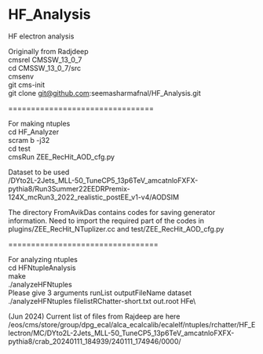 # HF_Analysis
HF electron analysis

Originally from Radjdeep\
cmsrel CMSSW_13_0_7 \
cd CMSSW_13_0_7/src \
cmsenv \
git cms-init \
git clone git@github.com:seemasharmafnal/HF_Analysis.git

================================

For making ntuples\
cd HF_Analyzer\
scram b -j32\
cd test\
cmsRun ZEE_RecHit_AOD_cfg.py 

Dataset to be used\
/DYto2L-2Jets_MLL-50_TuneCP5_13p6TeV_amcatnloFXFX-pythia8/Run3Summer22EEDRPremix-124X_mcRun3_2022_realistic_postEE_v1-v4/AODSIM

The directory FromAvikDas contains codes for saving generator information. Need to import the required part of the codes in plugins/ZEE_RecHit_NTuplizer.cc and test/ZEE_RecHit_AOD_cfg.py

=================================

For analyzing ntuples\
cd HFNtupleAnalysis\
make\
./analyzeHFNtuples\
Please give 3 arguments runList  outputFileName dataset\
./analyzeHFNtuples filelistRChatter-short.txt out.root HFe\

(Jun 2024) Current list of files from Rajdeep are here\
/eos/cms/store/group/dpg_ecal/alca_ecalcalib/ecalelf/ntuples/rchatter/HF_Electron/MC/DYto2L-2Jets_MLL-50_TuneCP5_13p6TeV_amcatnloFXFX-pythia8/crab_20240111_184939/240111_174946/0000/

